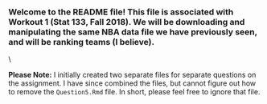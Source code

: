 ### Welcome to the README file! This file is associated with Workout 1 (Stat 133, Fall 2018). We will be downloading and manipulating the same NBA data file we have previously seen, and will be ranking teams (I believe). 

\ 

**Please Note:** I initially created two separate files for separate questions on the assignment. I have since combined the files, but cannot figure out how to remove the `Question5.Rmd` file. In short, please feel free to ignore that file.